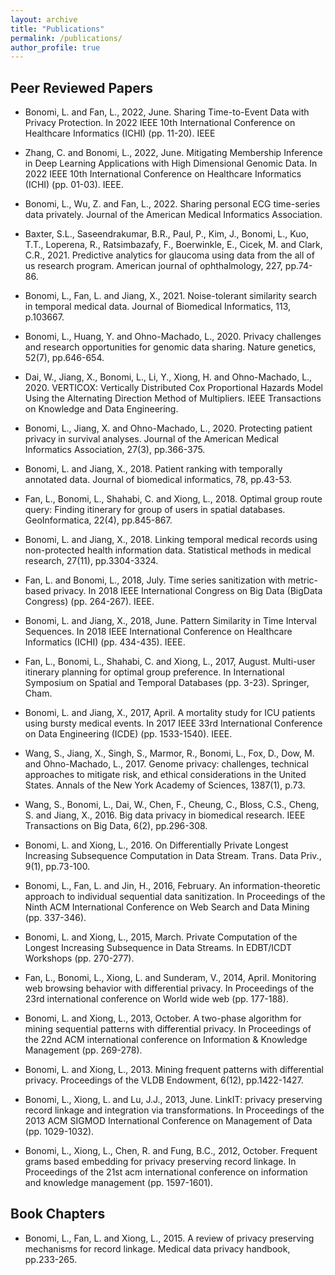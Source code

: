 ```yaml
---
layout: archive
title: "Publications"
permalink: /publications/
author_profile: true
---
```



## Peer Reviewed Papers

- Bonomi, L. and Fan, L., 2022, June. Sharing Time-to-Event Data with Privacy Protection. In 2022 IEEE 10th International Conference on Healthcare Informatics (ICHI) (pp. 11-20). IEEE

- Zhang, C. and Bonomi, L., 2022, June. Mitigating Membership Inference in Deep Learning Applications with High Dimensional Genomic Data. In 2022 IEEE 10th International Conference on Healthcare Informatics (ICHI) (pp. 01-03). IEEE.

- Bonomi, L., Wu, Z. and Fan, L., 2022. Sharing personal ECG time-series data privately. Journal of the American Medical Informatics Association.

- Baxter, S.L., Saseendrakumar, B.R., Paul, P., Kim, J., Bonomi, L., Kuo, T.T., Loperena, R., Ratsimbazafy, F., Boerwinkle, E., Cicek, M. and Clark, C.R., 2021. Predictive analytics for glaucoma using data from the all of us research program. American journal of ophthalmology, 227, pp.74-86.

- Bonomi, L., Fan, L. and Jiang, X., 2021. Noise-tolerant similarity search in temporal medical data. Journal of Biomedical Informatics, 113, p.103667.

- Bonomi, L., Huang, Y. and Ohno-Machado, L., 2020. Privacy challenges and research opportunities for genomic data sharing. Nature genetics, 52(7), pp.646-654.

- Dai, W., Jiang, X., Bonomi, L., Li, Y., Xiong, H. and Ohno-Machado, L., 2020. VERTICOX: Vertically Distributed Cox Proportional Hazards Model Using the Alternating Direction Method of Multipliers. IEEE Transactions on Knowledge and Data Engineering.

- Bonomi, L., Jiang, X. and Ohno-Machado, L., 2020. Protecting patient privacy in survival analyses. Journal of the American Medical Informatics Association, 27(3), pp.366-375.

- Bonomi, L. and Jiang, X., 2018. Patient ranking with temporally annotated data. Journal of biomedical informatics, 78, pp.43-53.

- Fan, L., Bonomi, L., Shahabi, C. and Xiong, L., 2018. Optimal group route query: Finding itinerary for group of users in spatial databases. GeoInformatica, 22(4), pp.845-867.

- Bonomi, L. and Jiang, X., 2018. Linking temporal medical records using non-protected health information data. Statistical methods in medical research, 27(11), pp.3304-3324.

- Fan, L. and Bonomi, L., 2018, July. Time series sanitization with metric-based privacy. In 2018 IEEE International Congress on Big Data (BigData Congress) (pp. 264-267). IEEE.

- Bonomi, L. and Jiang, X., 2018, June. Pattern Similarity in Time Interval Sequences. In 2018 IEEE International Conference on Healthcare Informatics (ICHI) (pp. 434-435). IEEE.

- Fan, L., Bonomi, L., Shahabi, C. and Xiong, L., 2017, August. Multi-user itinerary planning for optimal group preference. In International Symposium on Spatial and Temporal Databases (pp. 3-23). Springer, Cham.

- Bonomi, L. and Jiang, X., 2017, April. A mortality study for ICU patients using bursty medical events. In 2017 IEEE 33rd International Conference on Data Engineering (ICDE) (pp. 1533-1540). IEEE.

- Wang, S., Jiang, X., Singh, S., Marmor, R., Bonomi, L., Fox, D., Dow, M. and Ohno-Machado, L., 2017. Genome privacy: challenges, technical approaches to mitigate risk, and ethical considerations in the United States. Annals of the New York Academy of Sciences, 1387(1), p.73.

- Wang, S., Bonomi, L., Dai, W., Chen, F., Cheung, C., Bloss, C.S., Cheng, S. and Jiang, X., 2016. Big data privacy in biomedical research. IEEE Transactions on Big Data, 6(2), pp.296-308.

- Bonomi, L. and Xiong, L., 2016. On Differentially Private Longest Increasing Subsequence Computation in Data Stream. Trans. Data Priv., 9(1), pp.73-100.

- Bonomi, L., Fan, L. and Jin, H., 2016, February. An information-theoretic approach to individual sequential data sanitization. In Proceedings of the Ninth ACM International Conference on Web Search and Data Mining (pp. 337-346).

- Bonomi, L. and Xiong, L., 2015, March. Private Computation of the Longest Increasing Subsequence in Data Streams. In EDBT/ICDT Workshops (pp. 270-277).

- Fan, L., Bonomi, L., Xiong, L. and Sunderam, V., 2014, April. Monitoring web browsing behavior with differential privacy. In Proceedings of the 23rd international conference on World wide web (pp. 177-188).

- Bonomi, L. and Xiong, L., 2013, October. A two-phase algorithm for mining sequential patterns with differential privacy. In Proceedings of the 22nd ACM international conference on Information & Knowledge Management (pp. 269-278).

- Bonomi, L. and Xiong, L., 2013. Mining frequent patterns with differential privacy. Proceedings of the VLDB Endowment, 6(12), pp.1422-1427.

- Bonomi, L., Xiong, L. and Lu, J.J., 2013, June. LinkIT: privacy preserving record linkage and integration via transformations. In Proceedings of the 2013 ACM SIGMOD International Conference on Management of Data (pp. 1029-1032).

- Bonomi, L., Xiong, L., Chen, R. and Fung, B.C., 2012, October. Frequent grams based embedding for privacy preserving record linkage. In Proceedings of the 21st acm international conference on information and knowledge management (pp. 1597-1601).


## Book Chapters

- Bonomi, L., Fan, L. and Xiong, L., 2015. A review of privacy preserving mechanisms for record linkage. Medical data privacy handbook, pp.233-265.
